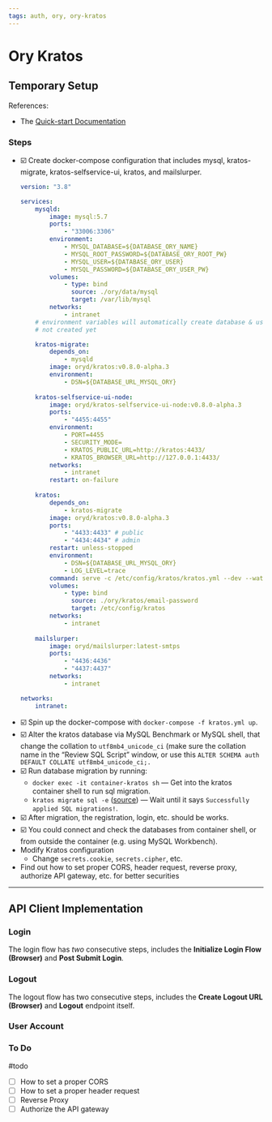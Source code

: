 ```yaml
---
tags: auth, ory, ory-kratos 
---
```


# Ory Kratos
## Temporary Setup

References:
- The [Quick-start Documentation](https://www.ory.sh/docs/kratos/quickstart#clone-ory-kratos-and-run-it-in-docker) 

### Steps
- ☑️ Create docker-compose configuration that includes mysql, kratos-migrate, kratos-selfservice-ui, kratos, and mailslurper.
	```yaml
	version: "3.8"
	
	services:
		mysqld:
			image: mysql:5.7
			ports:
				- "33006:3306"
			environment:
				- MYSQL_DATABASE=${DATABASE_ORY_NAME}
				- MYSQL_ROOT_PASSWORD=${DATABASE_ORY_ROOT_PW}
				- MYSQL_USER=${DATABASE_ORY_USER}
				- MYSQL_PASSWORD=${DATABASE_ORY_USER_PW}
			volumes:
				- type: bind
				  source: ./ory/data/mysql
				  target: /var/lib/mysql
			networks:
				- intranet
		# environment variables will automatically create database & user if they're
		# not created yet
	
		kratos-migrate:
			depends_on:
				- mysqld
			image: oryd/kratos:v0.8.0-alpha.3
			environment:
				- DSN=${DATABASE_URL_MYSQL_ORY}
		
		kratos-selfservice-ui-node:
			image: oryd/kratos-selfservice-ui-node:v0.8.0-alpha.3
			ports:
				- "4455:4455"
			environment:
				- PORT=4455
				- SECURITY_MODE=
				- KRATOS_PUBLIC_URL=http://kratos:4433/
				- KRATOS_BROWSER_URL=http://127.0.0.1:4433/
			networks:
				- intranet
			restart: on-failure
		
		kratos:
			depends_on:
				- kratos-migrate
			image: oryd/kratos:v0.8.0-alpha.3
			ports:
				- "4433:4433" # public
				- "4434:4434" # admin
			restart: unless-stopped
			environment:
				- DSN=${DATABASE_URL_MYSQL_ORY}
				- LOG_LEVEL=trace
			command: serve -c /etc/config/kratos/kratos.yml --dev --watch-courier
			volumes:
				- type: bind
				  source: ./ory/kratos/email-password
				  target: /etc/config/kratos
			networks:
				- intranet
		
		mailslurper:
			image: oryd/mailslurper:latest-smtps
			ports:
				- "4436:4436"
				- "4437:4437"
			networks:
				- intranet
	
	networks:
		intranet:
	```
- ☑️ Spin up the docker-compose with `docker-compose -f kratos.yml up`.
- ☑️ Alter the kratos database via MySQL Benchmark or MySQL shell, that change the collation to `utf8mb4_unicode_ci` (make sure the collation name in the “Review SQL Script” window, or use this `ALTER SCHEMA auth DEFAULT COLLATE utf8mb4_unicode_ci;.`
- ☑️ Run database migration by running:
    - `docker exec -it container-kratos sh` — Get into the kratos container shell to run sql migration.
    - `kratos migrate sql -e` ([source](https://github.com/ory/kratos/discussions/2076#discussioncomment-1840543)) — Wait until it says `Successfully applied SQL migrations!`.
- ☑️ After migration, the registration, login, etc. should be works.
- ☑️ You could connect and check the databases from container shell, or from outside the container (e.g. using MySQL Workbench).
- Modify Kratos configuration
	- Change `secrets.cookie`, `secrets.cipher`, etc.
- Find out how to set proper CORS, header request, reverse proxy, authorize API gateway, etc. for better securities

---
## API Client Implementation
### Login
The login flow has *two* consecutive steps, includes the **Initialize Login Flow (Browser)** and **Post Submit Login**. 
### Logout
The logout flow has two consecutive steps, includes the **Create Logout URL (Browser)**  and **Logout** endpoint itself.
### User Account


### To Do
#todo
- [ ] How to set a proper CORS
- [ ] How to set a proper header request
- [ ] Reverse Proxy
- [ ] Authorize the API gateway

